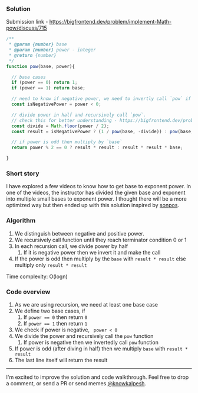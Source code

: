 ### Solution

Submission link - https://bigfrontend.dev/problem/implement-Math-pow/discuss/715

```js
/**
 * @param {number} base
 * @param {number} power - integer
 * @return {number}
 */
function pow(base, power){

  // base cases
  if (power == 0) return 1;
  if (power == 1) return base;

  // need to know if negative power, we need to invertly call `pow` if negative
  const isNegativePower = power < 0;

  // divide power in half and recursively call `pow`.
  // check this for better understanding - https://bigfrontend.dev/problem/implement-Math-pow/discuss/192
  const divide = Math.floor(power / 2);
  const result = isNegativePower ? (1 / pow(base, -divide)) : pow(base, divide);

  // if power is odd then multiply by `base`
  return power % 2 == 0 ? result * result : result * result * base;

}
```

### Short story
I have explored a few videos to know how to get base to exponent power. In one of the videos, the instructor has divided the given base and exponent into multiple small 
bases to exponent power. I thought there will be a more optimized way but then ended up with this solution inspired by [sonpos](https://bigfrontend.dev/problem/implement-Math-pow/discuss/192).

### Algorithm
1. We distinguish between negative and positive power.
1. We recursively call function until they reach terminator condition 0 or 1
1. In each recursion call, we divide power by half 
    1. If it is negative power then we invert it and make the call
1. If the power is odd then multiply by the `base` with `result * result` else multiply only `result * result`

Time complexity: O(logn)

### Code overview
1. As we are using recursion, we need at least one base case
1. We define two base cases, if
    1. If `power == 0` then return `0`
    1. If `power == 1` then return `1`
1. We check if power is negative, ` power < 0`
1. We divide the power and recursively call the `pow` function
    1. If power is negative then we invertedly call `pow` function
1. If power is odd (after diving in half) then we multiply `base` with `result * result`
1. The last line itself will return the result

---

I'm excited to improve the solution and code walkthrough. Feel free to drop a comment, or send a PR or send memes [@knowkalpesh](https://twitter.com/knowkalpesh).
